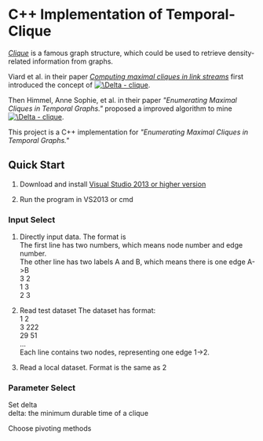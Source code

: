 # C++ Implementation of Temporal-Clique

<a href="https://en.wikipedia.org/wiki/Clique_(graph_theory)">*Clique*</a> is a famous graph structure, which could be used to retrieve density-related information from graphs. 

Viard et al. in their paper <a href="http://xueshu.baidu.com/s?wd=paperuri%3A%284991a123abacd545d865d8af3fde2718%29&filter=sc_long_sign&tn=SE_xueshusource_2kduw22v&sc_vurl=http%3A%2F%2Fwww.sciencedirect.com%2Fscience%2Farticle%2Fpii%2FS0304397515008701&ie=utf-8&sc_us=8166764464584671087">*Computing maximal cliques in link streams*</a> first introduced the concept of <a href="http://xueshu.baidu.com/s?wd=paperuri%3A%284991a123abacd545d865d8af3fde2718%29&filter=sc_long_sign&tn=SE_xueshusource_2kduw22v&sc_vurl=http%3A%2F%2Fwww.sciencedirect.com%2Fscience%2Farticle%2Fpii%2FS0304397515008701&ie=utf-8&sc_us=8166764464584671087" target="_blank"><img src="https://latex.codecogs.com/gif.latex?\inline&space;\Delta&space;-&space;clique" title="\Delta - clique" /></a>.

Then Himmel, Anne Sophie, et al. in their paper *"Enumerating Maximal Cliques in Temporal Graphs."* proposed a improved algorithm to mine <a href="http://xueshu.baidu.com/s?wd=paperuri%3A%284991a123abacd545d865d8af3fde2718%29&filter=sc_long_sign&tn=SE_xueshusource_2kduw22v&sc_vurl=http%3A%2F%2Fwww.sciencedirect.com%2Fscience%2Farticle%2Fpii%2FS0304397515008701&ie=utf-8&sc_us=8166764464584671087" target="_blank"><img src="https://latex.codecogs.com/gif.latex?\inline&space;\Delta&space;-&space;clique" title="\Delta - clique" /></a>.

This project is a C++ implementation for *"Enumerating Maximal Cliques in Temporal Graphs."*

## Quick Start
1. Download and install <a href="https://www.visualstudio.com/downloads/">Visual Studio 2013 or higher version</a>

2. Run the program in VS2013 or cmd

### Input Select
1. Directly input data. The format is  
The first line has two numbers, which means node number and edge number.  
The other line has two labels A and B, which means there is one edge A->B  
3 2  
1 3  
2 3  
      
2. Read test dataset
The dataset has format:   
1     2    
3     222  
29    51  
...  
Each line contains two nodes, representing one edge 1->2.  
  
3. Read a local dataset. Format is the same as 2  

### Parameter Select
Set delta  
delta: the minimum durable time of a clique  

Choose pivoting methods

